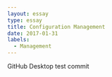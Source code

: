 ```yaml
---
layout: essay
type: essay
title: Configuration Management
date: 2017-01-31
labels:
  - Management
---
```


GitHub Desktop test commit
